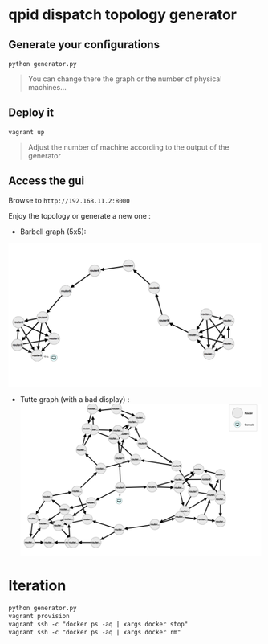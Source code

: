 # qpid dispatch topology generator

## Generate your configurations

```
python generator.py
```

> You can change there the graph or the number of physical machines...

## Deploy it

```
vagrant up
```

> Adjust the number of machine according to the output of the generator

## Access the gui

Browse to `http://192.168.11.2:8000`

Enjoy the topology or generate a new one : 

* Barbell graph (5x5):

![alt text](barbell.png "Barbell")

* Tutte graph (with a bad display)
:
![alt text](tutte.png "Tutte")

# Iteration

```
python generator.py
vagrant provision
vagrant ssh -c "docker ps -aq | xargs docker stop"
vagrant ssh -c "docker ps -aq | xargs docker rm"

